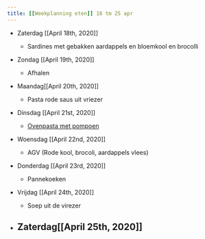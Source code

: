 ```yaml
---
title: [[Weekplanning eten]] 18 tm 25 apr
---
```


- Zaterdag [[April 18th, 2020]]
	 - Sardines met gebakken aardappels en bloemkool en brocolli

- Zondag [[April 19th, 2020]]
	 - Afhalen 

- Maandag[[April 20th, 2020]]
	 - Pasta rode saus uit vriezer

- Dinsdag [[April 21st, 2020]]
	 - [Ovenpasta met pompoen](https://www.ah.nl/allerhande/recept/R-R759158/ovenpasta-met-pompoen)

- Woensdag [[April 22nd, 2020]]
	 - AGV (Rode kool, brocoli, aardappels vlees)

- Donderdag [[April 23rd, 2020]]
	 - Pannekoeken

- Vrijdag [[April 24th, 2020]]
	 - Soep uit de virezer

- Zaterdag[[April 25th, 2020]]
	 - 
